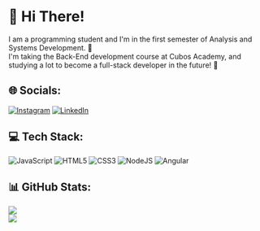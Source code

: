 # 💫 Hi There!
I am a programming student and I'm in the first semester of Analysis and Systems Development. 🥰<br>I'm taking the Back-End development course at Cubos Academy, and studying a lot to become a full-stack developer in the future! 🚀


## 🌐 Socials:
[![Instagram](https://img.shields.io/badge/Instagram-%23E4405F.svg?logo=Instagram&logoColor=white)](https://instagram.com/dudsamon) [![LinkedIn](https://img.shields.io/badge/LinkedIn-%230077B5.svg?logo=linkedin&logoColor=white)](https://linkedin.com/in/eduardaamon) 

## 💻 Tech Stack:
![JavaScript](https://img.shields.io/badge/javascript-%23323330.svg?style=for-the-badge&logo=javascript&logoColor=%23F7DF1E) ![HTML5](https://img.shields.io/badge/html5-%23E34F26.svg?style=for-the-badge&logo=html5&logoColor=white) ![CSS3](https://img.shields.io/badge/css3-%231572B6.svg?style=for-the-badge&logo=css3&logoColor=white) ![NodeJS](https://img.shields.io/badge/node.js-6DA55F?style=for-the-badge&logo=node.js&logoColor=white) ![Angular](https://img.shields.io/badge/angular-%23DD0031.svg?style=for-the-badge&logo=angular&logoColor=white)
## 📊 GitHub Stats:
![](https://github-readme-stats.vercel.app/api?username=dudaamon&theme=monokai&hide_border=false&include_all_commits=true&count_private=true)<br/>
![](https://github-readme-stats.vercel.app/api/top-langs/?username=dudaamon&theme=monokai&hide_border=false&include_all_commits=true&count_private=true&layout=compact)
